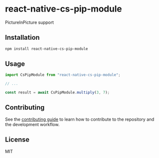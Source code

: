 # react-native-cs-pip-module

PictureInPicture support

## Installation

```sh
npm install react-native-cs-pip-module
```

## Usage

```js
import CsPipModule from "react-native-cs-pip-module";

// ...

const result = await CsPipModule.multiply(3, 7);
```

## Contributing

See the [contributing guide](CONTRIBUTING.md) to learn how to contribute to the repository and the development workflow.

## License

MIT
